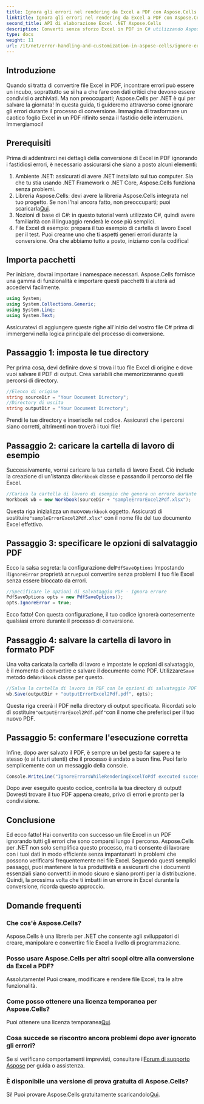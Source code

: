 ```yaml
---
title: Ignora gli errori nel rendering da Excel a PDF con Aspose.Cells
linktitle: Ignora gli errori nel rendering da Excel a PDF con Aspose.Cells
second_title: API di elaborazione Excel .NET Aspose.Cells
description: Converti senza sforzo Excel in PDF in C# utilizzando Aspose.Cells, ignorando gli errori di conversione e semplificando il flusso di lavoro.
type: docs
weight: 11
url: /it/net/error-handling-and-customization-in-aspose-cells/ignore-errors-while-rendering/
---
```

## Introduzione
Quando si tratta di convertire file Excel in PDF, incontrare errori può essere un incubo, soprattutto se si ha a che fare con dati critici che devono essere condivisi o archiviati. Ma non preoccuparti; Aspose.Cells per .NET è qui per salvare la giornata! In questa guida, ti guideremo attraverso come ignorare gli errori durante il processo di conversione. Immagina di trasformare un caotico foglio Excel in un PDF rifinito senza il fastidio delle interruzioni. Immergiamoci!
## Prerequisiti
Prima di addentrarci nei dettagli della conversione di Excel in PDF ignorando i fastidiosi errori, è necessario assicurarsi che siano a posto alcuni elementi:
1. Ambiente .NET: assicurati di avere .NET installato sul tuo computer. Sia che tu stia usando .NET Framework o .NET Core, Aspose.Cells funziona senza problemi.
2.  Libreria Aspose.Cells: devi avere la libreria Aspose.Cells integrata nel tuo progetto. Se non l'hai ancora fatto, non preoccuparti; puoi scaricarla[Qui](https://releases.aspose.com/cells/net/).
3. Nozioni di base di C#: in questo tutorial verrà utilizzato C#, quindi avere familiarità con il linguaggio renderà le cose più semplici.
4. File Excel di esempio: prepara il tuo esempio di cartella di lavoro Excel per il test. Puoi crearne uno che ti aspetti generi errori durante la conversione.
Ora che abbiamo tutto a posto, iniziamo con la codifica!
## Importa pacchetti
Per iniziare, dovrai importare i namespace necessari. Aspose.Cells fornisce una gamma di funzionalità e importare questi pacchetti ti aiuterà ad accedervi facilmente.
```csharp
using System;
using System.Collections.Generic;
using System.Linq;
using System.Text;
```
Assicuratevi di aggiungere queste righe all'inizio del vostro file C# prima di immergervi nella logica principale del processo di conversione.
## Passaggio 1: imposta le tue directory
Per prima cosa, devi definire dove si trova il tuo file Excel di origine e dove vuoi salvare il PDF di output. Crea variabili che memorizzeranno questi percorsi di directory.
```csharp
//Elenco di origine
string sourceDir = "Your Document Directory";
//Directory di uscita
string outputDir = "Your Document Directory";
```
Prendi le tue directory e inseriscile nel codice. Assicurati che i percorsi siano corretti, altrimenti non troverà i tuoi file!
## Passaggio 2: caricare la cartella di lavoro di esempio
Successivamente, vorrai caricare la tua cartella di lavoro Excel. Ciò include la creazione di un'istanza di`Workbook` classe e passando il percorso del file Excel.
```csharp
//Carica la cartella di lavoro di esempio che genera un errore durante la conversione Excel2Pdf
Workbook wb = new Workbook(sourceDir + "sampleErrorExcel2Pdf.xlsx");
```
 Questa riga inizializza un nuovo`Workbook` oggetto. Assicurati di sostituire`"sampleErrorExcel2Pdf.xlsx"` con il nome file del tuo documento Excel effettivo.
## Passaggio 3: specificare le opzioni di salvataggio PDF
 Ecco la salsa segreta: la configurazione del`PdfSaveOptions` Impostando il`IgnoreError` proprietà a`true`puoi convertire senza problemi il tuo file Excel senza essere bloccato da errori.
```csharp
//Specificare le opzioni di salvataggio PDF - Ignora errore
PdfSaveOptions opts = new PdfSaveOptions();
opts.IgnoreError = true;
```
Ecco fatto! Con questa configurazione, il tuo codice ignorerà cortesemente qualsiasi errore durante il processo di conversione.
## Passaggio 4: salvare la cartella di lavoro in formato PDF
 Una volta caricata la cartella di lavoro e impostate le opzioni di salvataggio, è il momento di convertire e salvare il documento come PDF. Utilizzare`Save` metodo del`Workbook` classe per questo.
```csharp
//Salva la cartella di lavoro in PDF con le opzioni di salvataggio PDF
wb.Save(outputDir + "outputErrorExcel2Pdf.pdf", opts);
```
 Questa riga creerà il PDF nella directory di output specificata. Ricordati solo di sostituire`"outputErrorExcel2Pdf.pdf"`con il nome che preferisci per il tuo nuovo PDF.
## Passaggio 5: confermare l'esecuzione corretta
Infine, dopo aver salvato il PDF, è sempre un bel gesto far sapere a te stesso (o ai futuri utenti) che il processo è andato a buon fine. Puoi farlo semplicemente con un messaggio della console.
```csharp
Console.WriteLine("IgnoreErrorsWhileRenderingExcelToPdf executed successfully.\r\n");
```
Dopo aver eseguito questo codice, controlla la tua directory di output! Dovresti trovare il tuo PDF appena creato, privo di errori e pronto per la condivisione.
## Conclusione
Ed ecco fatto! Hai convertito con successo un file Excel in un PDF ignorando tutti gli errori che sono comparsi lungo il percorso. Aspose.Cells per .NET non solo semplifica questo processo, ma ti consente di lavorare con i tuoi dati in modo efficiente senza impantanarti in problemi che possono verificarsi frequentemente nei file Excel.
Seguendo questi semplici passaggi, puoi mantenere la tua produttività e assicurarti che i documenti essenziali siano convertiti in modo sicuro e siano pronti per la distribuzione. Quindi, la prossima volta che ti imbatti in un errore in Excel durante la conversione, ricorda questo approccio. 
## Domande frequenti
### Che cos'è Aspose.Cells?
Aspose.Cells è una libreria per .NET che consente agli sviluppatori di creare, manipolare e convertire file Excel a livello di programmazione.
### Posso usare Aspose.Cells per altri scopi oltre alla conversione da Excel a PDF?
Assolutamente! Puoi creare, modificare e rendere file Excel, tra le altre funzionalità.
### Come posso ottenere una licenza temporanea per Aspose.Cells?
 Puoi ottenere una licenza temporanea[Qui](https://purchase.aspose.com/temporary-license/).
### Cosa succede se riscontro ancora problemi dopo aver ignorato gli errori?
 Se si verificano comportamenti imprevisti, consultare il[Forum di supporto Aspose](https://forum.aspose.com/c/cells/9) per guida o assistenza.
### È disponibile una versione di prova gratuita di Aspose.Cells?
 Sì! Puoi provare Aspose.Cells gratuitamente scaricandolo[Qui](https://releases.aspose.com/).